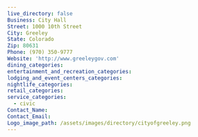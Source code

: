 ```yaml
---
live_directory: false
Business: City Hall
Street: 1000 10th Street
City: Greeley
State: Colorado
Zip: 80631
Phone: (970) 350-9777
Website: 'http://www.greeleygov.com'
dining_categories:
entertainment_and_recreation_categories:
lodging_and_event_centers_categories:
nightlife_categories:
retail_categories:
service_categories:
  - civic
Contact_Name:
Contact_Email:
Logo_image_path: /assets/images/directory/cityofgreeley.png
---
```


